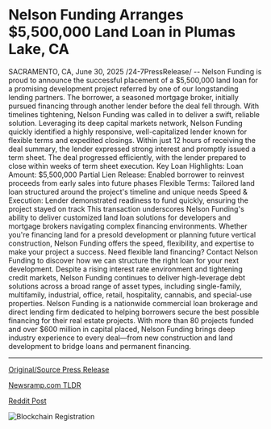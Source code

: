 # Nelson Funding Arranges $5,500,000 Land Loan in Plumas Lake, CA

SACRAMENTO, CA, June 30, 2025 /24-7PressRelease/ -- Nelson Funding is proud to announce the successful placement of a $5,500,000 land loan for a promising development project referred by one of our longstanding lending partners. The borrower, a seasoned mortgage broker, initially pursued financing through another lender before the deal fell through. With timelines tightening, Nelson Funding was called in to deliver a swift, reliable solution.  Leveraging its deep capital markets network, Nelson Funding quickly identified a highly responsive, well-capitalized lender known for flexible terms and expedited closings. Within just 12 hours of receiving the deal summary, the lender expressed strong interest and promptly issued a term sheet. The deal progressed efficiently, with the lender prepared to close within weeks of term sheet execution.  Key Loan Highlights:  Loan Amount: $5,500,000  Partial Lien Release: Enabled borrower to reinvest proceeds from early sales into future phases  Flexible Terms: Tailored land loan structured around the project's timeline and unique needs  Speed & Execution: Lender demonstrated readiness to fund quickly, ensuring the project stayed on track  This transaction underscores Nelson Funding's ability to deliver customized land loan solutions for developers and mortgage brokers navigating complex financing environments. Whether you're financing land for a presold development or planning future vertical construction, Nelson Funding offers the speed, flexibility, and expertise to make your project a success.  Need flexible land financing? Contact Nelson Funding to discover how we can structure the right loan for your next development.  Despite a rising interest rate environment and tightening credit markets, Nelson Funding continues to deliver high-leverage debt solutions across a broad range of asset types, including single-family, multifamily, industrial, office, retail, hospitality, cannabis, and special-use properties.  Nelson Funding is a nationwide commercial loan brokerage and direct lending firm dedicated to helping borrowers secure the best possible financing for their real estate projects. With more than 80 projects funded and over $600 million in capital placed, Nelson Funding brings deep industry experience to every deal—from new construction and land development to bridge loans and permanent financing. 

---

[Original/Source Press Release](https://www.24-7pressrelease.com/press-release/524390/nelson-funding-arranges-5500000-land-loan-in-plumas-lake-ca)
                    

[Newsramp.com TLDR](https://newsramp.com/curated-news/nelson-funding-secures-5-5m-land-loan-for-plumas-lake-development/60de2f4f37e8a0ffedd61e0dc2c8f089) 

 



[Reddit Post](https://www.reddit.com/r/RealEstate_NewsRamp/comments/1lo192q/nelson_funding_secures_55m_land_loan_for_plumas/) 



![Blockchain Registration](https://cdn.newsramp.app/24-7PressRelease/qrcode/256/30/jadeLupy.webp)
